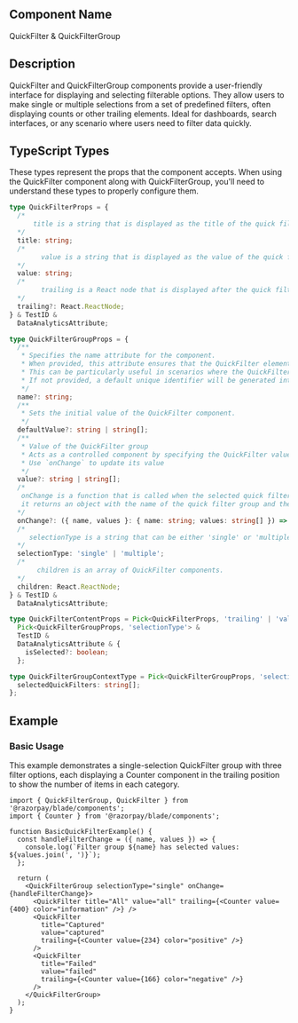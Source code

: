 ## Component Name

QuickFilter & QuickFilterGroup

## Description

QuickFilter and QuickFilterGroup components provide a user-friendly interface for displaying and selecting filterable options. They allow users to make single or multiple selections from a set of predefined filters, often displaying counts or other trailing elements. Ideal for dashboards, search interfaces, or any scenario where users need to filter data quickly.

## TypeScript Types

These types represent the props that the component accepts. When using the QuickFilter component along with QuickFilterGroup, you'll need to understand these types to properly configure them.

```typescript
type QuickFilterProps = {
  /*
      title is a string that is displayed as the title of the quick filter.
  */
  title: string;
  /*
        value is a string that is displayed as the value of the quick filter.
  */
  value: string;
  /*
        trailing is a React node that is displayed after the quick filter.
  */
  trailing?: React.ReactNode;
} & TestID &
  DataAnalyticsAttribute;

type QuickFilterGroupProps = {
  /**
   * Specifies the name attribute for the component.
   * When provided, this attribute ensures that the QuickFilter elements within the group are semantically associated, allowing them to be grouped logically for form submission.
   * This can be particularly useful in scenarios where the QuickFilter is part of a larger form and needs to be identified as a distinct entity when the form is submitted.
   * If not provided, a default unique identifier will be generated internally.
   */
  name?: string;
  /**
   * Sets the initial value of the QuickFilter component.
   */
  defaultValue?: string | string[];
  /**
   * Value of the QuickFilter group
   * Acts as a controlled component by specifying the QuickFilter value
   * Use `onChange` to update its value
   */
  value?: string | string[];
  /*
   onChange is a function that is called when the selected quick filter changes.
   it returns an object with the name of the quick filter group and the values of the selected quick filters.
  */
  onChange?: ({ name, values }: { name: string; values: string[] }) => void;
  /*
     selectionType is a string that can be either 'single' or 'multiple'.
  */
  selectionType: 'single' | 'multiple';
  /*
       children is an array of QuickFilter components.
  */
  children: React.ReactNode;
} & TestID &
  DataAnalyticsAttribute;

type QuickFilterContentProps = Pick<QuickFilterProps, 'trailing' | 'value' | 'title'> &
  Pick<QuickFilterGroupProps, 'selectionType'> &
  TestID &
  DataAnalyticsAttribute & {
    isSelected?: boolean;
  };

type QuickFilterGroupContextType = Pick<QuickFilterGroupProps, 'selectionType'> & {
  selectedQuickFilters: string[];
};
```

## Example

### Basic Usage

This example demonstrates a single-selection QuickFilter group with three filter options, each displaying a Counter component in the trailing position to show the number of items in each category.

```tsx
import { QuickFilterGroup, QuickFilter } from '@razorpay/blade/components';
import { Counter } from '@razorpay/blade/components';

function BasicQuickFilterExample() {
  const handleFilterChange = ({ name, values }) => {
    console.log(`Filter group ${name} has selected values: ${values.join(', ')}`);
  };

  return (
    <QuickFilterGroup selectionType="single" onChange={handleFilterChange}>
      <QuickFilter title="All" value="all" trailing={<Counter value={400} color="information" />} />
      <QuickFilter
        title="Captured"
        value="captured"
        trailing={<Counter value={234} color="positive" />}
      />
      <QuickFilter
        title="Failed"
        value="failed"
        trailing={<Counter value={166} color="negative" />}
      />
    </QuickFilterGroup>
  );
}
```
